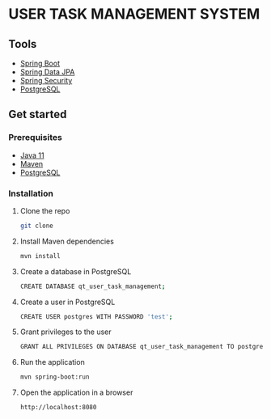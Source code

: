 # USER TASK MANAGEMENT SYSTEM

## Tools

- [Spring Boot](https://spring.io/projects/spring-boot)
- [Spring Data JPA](https://spring.io/projects/spring-data-jpa)
- [Spring Security](https://spring.io/projects/spring-security)
- [PostgreSQL](https://www.postgresql.org/)

## Get started

### Prerequisites

- [Java 11](https://www.oracle.com/java/technologies/javase-jdk11-downloads.html)
- [Maven](https://maven.apache.org/download.cgi)
- [PostgreSQL](https://www.postgresql.org/download/)

### Installation

1. Clone the repo
   ```sh
   git clone
    ```
2. Install Maven dependencies
    ```sh
    mvn install
    ```
3. Create a database in PostgreSQL
    ```sh
    CREATE DATABASE qt_user_task_management;
    ```
4. Create a user in PostgreSQL
    ```sh
    CREATE USER postgres WITH PASSWORD 'test';
    ```
5. Grant privileges to the user
    ```sh
    GRANT ALL PRIVILEGES ON DATABASE qt_user_task_management TO postgres;
    ```
6. Run the application
    ```sh
    mvn spring-boot:run
    ```
7. Open the application in a browser
    ```sh
    http://localhost:8080
    ```

